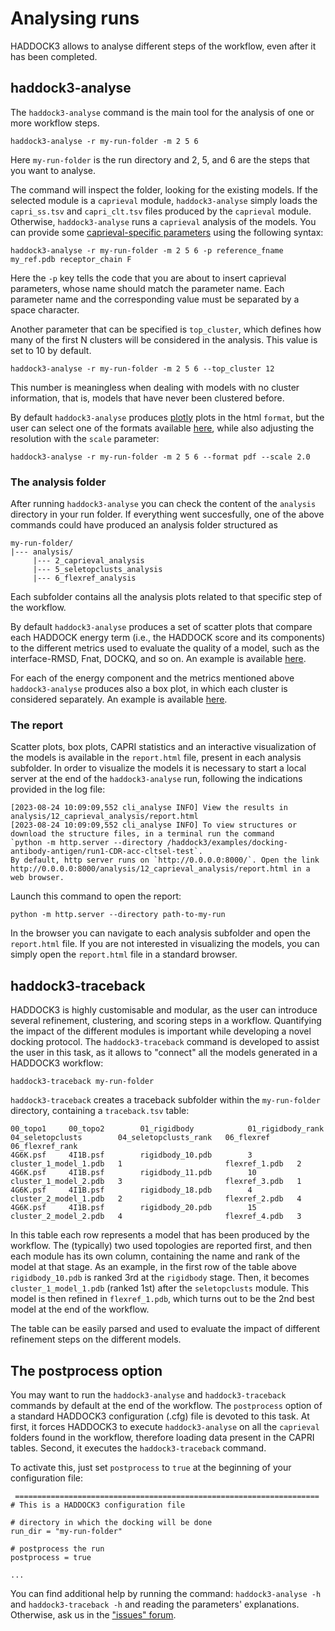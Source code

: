 # Analysing runs

HADDOCK3 allows to analyse different steps of the workflow, even after it has been completed.

## haddock3-analyse

The `haddock3-analyse` command is the main tool for the analysis of one or more workflow steps.

```
haddock3-analyse -r my-run-folder -m 2 5 6
```

Here `my-run-folder` is the run directory and 2, 5, and 6 are the steps that you want to analyse.

The command will inspect the folder, looking for the existing models. If the selected module is 
a `caprieval` module, `haddock3-analyse` simply loads the `capri_ss.tsv` and `capri_clt.tsv` files
produced by the `caprieval` module. Otherwise, `haddock3-analyse` runs a `caprieval` analysis of the models.
You can provide some [caprieval-specific parameters](https://github.com/haddocking/haddock3/blob/main/src/haddock/modules/analysis/caprieval/defaults.yaml)
using the following syntax:

```
haddock3-analyse -r my-run-folder -m 2 5 6 -p reference_fname my_ref.pdb receptor_chain F
```

Here the `-p` key tells the code that you are about to insert caprieval parameters, whose name should match the parameter name. Each parameter name and the corresponding value must be separated by a space character.

Another parameter that can be specified is `top_cluster`, which defines how many of the first N clusters will be considered in the analysis.
This value is set to 10 by default.

```
haddock3-analyse -r my-run-folder -m 2 5 6 --top_cluster 12
```

This number is meaningless when dealing with models with no cluster information, that is, models that have never been clustered before.

By default `haddock3-analyse` produces [plotly](https://plotly.com/python/) plots in the html `format`, but the user can select 
one of the formats available [here](https://plotly.github.io/plotly.py-docs/generated/plotly.io.write_image.html), 
while also adjusting the resolution with the `scale` parameter:

```
haddock3-analyse -r my-run-folder -m 2 5 6 --format pdf --scale 2.0
```

### The analysis folder

After running `haddock3-analyse` you can check the content of the `analysis` directory in your run folder.
If everything went succesfully, one of the above commands could have produced an analysis folder structured as

```
my-run-folder/
|--- analysis/
     |--- 2_caprieval_analysis
     |--- 5_seletopclusts_analysis
     |--- 6_flexref_analysis
```

Each subfolder contains all the analysis plots related to that specific step of the workflow.

By default `haddock3-analyse` produces a set of scatter plots that compare each HADDOCK energy term 
(i.e., the HADDOCK score and its components) to the different metrics used to evaluate the quality of a model,
such as the interface-RMSD, Fnat, DOCKQ, and so on. An example is available [here](../figs/irmsd_score.png).

For each of the energy component and the metrics mentioned above `haddock3-analyse` produces also a box plot, in which each cluster 
is considered separately. An example is available [here](../figs/score_clt.png).

### The report

Scatter plots, box plots, CAPRI statistics and an interactive visualization of the models is available in the `report.html` file, present
in each analysis subfolder. In order to visualize the models it is necessary to start a local server at the end of the `haddock3-analyse` run,
following the indications provided in the log file:

```
[2023-08-24 10:09:09,552 cli_analyse INFO] View the results in analysis/12_caprieval_analysis/report.html
[2023-08-24 10:09:09,552 cli_analyse INFO] To view structures or download the structure files, in a terminal run the command
`python -m http.server --directory /haddock3/examples/docking-antibody-antigen/run1-CDR-acc-cltsel-test`.
By default, http server runs on `http://0.0.0.0:8000/`. Open the link
http://0.0.0.0:8000/analysis/12_caprieval_analysis/report.html in a web browser.
```

Launch this command to open the report:
```
python -m http.server --directory path-to-my-run
```

In the browser you can navigate to each analysis subfolder and open the `report.html` file. If you are not interested in
visualizing the models, you can simply open the `report.html` file in a standard browser.

## haddock3-traceback

HADDOCK3 is highly customisable and modular, as the user can introduce several refinement, clustering, and scoring steps in a workflow.
Quantifying the impact of the different modules is important while developing a novel docking protocol. The `haddock3-traceback` command
is developed to assist the user in this task, as it allows to "connect" all the models generated in a HADDOCK3 workflow:

```
haddock3-traceback my-run-folder
```

`haddock3-traceback` creates a traceback subfolder within the `my-run-folder` directory, containing a `traceback.tsv` table:

```
00_topo1     00_topo2        01_rigidbody            01_rigidbody_rank       04_seletopclusts        04_seletopclusts_rank   06_flexref      06_flexref_rank 
4G6K.psf     4I1B.psf        rigidbody_10.pdb        3                       cluster_1_model_1.pdb   1                       flexref_1.pdb   2       
4G6K.psf     4I1B.psf        rigidbody_11.pdb        10                      cluster_1_model_2.pdb   3                       flexref_3.pdb   1       
4G6K.psf     4I1B.psf        rigidbody_18.pdb        4                       cluster_2_model_1.pdb   2                       flexref_2.pdb   4      
4G6K.psf     4I1B.psf        rigidbody_20.pdb        15                      cluster_2_model_2.pdb   4                       flexref_4.pdb   3       
```

In this table each row represents a model that has been produced by the workflow. The (typically) two used topologies are reported first,
and then each module has its own column, containing the name and rank of the model at that stage. As an example, in the first row of the
table above `rigidbody_10.pdb` is ranked 3rd at the `rigidbody` stage. Then, it becomes `cluster_1_model_1.pdb` (ranked 1st) after 
the `seletopclusts` module. This model is then refined in `flexref_1.pdb`, which turns out to be the 2nd best model at the end of the workflow.

The table can be easily parsed and used to evaluate the impact of different refinement steps on the different models.

## The postprocess option

You may want to run the `haddock3-analyse` and `haddock3-traceback` commands by default at the end of the workflow.
The `postprocess` option of a standard HADDOCK3 configuration (.cfg) file is devoted to this task. At first, it forces HADDOCK3 
to execute `haddock3-analyse` on all the `caprieval` folders found in the workflow, therefore loading data present in the CAPRI tables.
Second, it executes the `haddock3-traceback` command.

To activate this, just set `postprocess` to `true` at the beginning of your configuration file:

```
 ====================================================================
# This is a HADDOCK3 configuration file

# directory in which the docking will be done
run_dir = "my-run-folder"

# postprocess the run
postprocess = true

...
```

You can find additional help by running the command: `haddock3-analyse -h` and `haddock3-traceback -h` and reading
the parameters' explanations. Otherwise, ask us in the ["issues" forum](https://github.com/haddocking/haddock3/issues).
